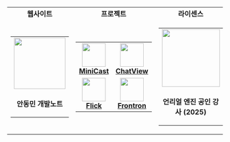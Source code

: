 <div align="center">
  <table>
    <tr>
      <td align="center">
        <b>웹사이트</b>
      </td>
      <td align="center">
        <b>프로젝트</b>
      </td>
      <td align="center">
        <b>라이센스</b>
      </td>
    </tr>
    <tr>
      <td align="center">
        <table>
          <tr>
            <td align="center">
                <a href="https://andongmin.com">
                  <img src="https://andongmin.com/typo.png" height="120px" />
                </a>
            </td>
          </tr>
          <tr>
            <td align="center">
              <p>
                <b>안동민 개발노트</b>
              </p>
            </td>
          </tr>
        </table>
      </td>
      <td align="center">
        <table>
          <tr>
            <td align="center">
              <a href="https://mini-cast.andongmin.com">
                <img src="https://mini-cast.andongmin.com/mini-cast.svg" height="55px" />
              </a>
              <br />
              <strong>
                <a href="https://mini-cast.andongmin.com">MiniCast</a>
              </strong>
            </td>
            <td align="center">
              <a href="https://chat-view.andongmin.com">
                <img src="https://chat-view.andongmin.com/chat-view.svg" height="55px" />
              </a>
              <br />
              <strong>
                <a href="https://chat-view.andongmin.com">ChatView</a>
              </strong>
            </td>
          </tr>
          <tr>
            <td align="center">
              <a href="https://flick.andongmin.com">
                <img src="https://flick.andongmin.com/flick.png" height="55px" />
              </a>
              <br />
              <strong>
                <a href="https://flick.andongmin.com">Flick</a>
              </strong>
            </td>
            <td align="center">
              <a href="https://frontron.andongmin.com">
                <img src="https://frontron.andongmin.com/frontron.svg" height="55px" />
              </a>
              <br />
              <strong>
                <a href="https://frontron.andongmin.com">Frontron</a>
              </strong>
            </td>
          </tr>
        </table>
      </td>
      <td align="center">
        <table>
          <tr>
            <td align="center">
              <a href="https://credential.unrealengine.com/ee26545b-7580-437a-9730-200668ab118e#acc.4Jc9BSGu">
                <img src="https://github.com/user-attachments/assets/e2680500-88aa-424e-9d9a-8bf62acdeb2c" height="135px" />
              </a>
            </td>
          </tr>
          <tr>
            <td align="center">
              <p>
                <b>언리얼 엔진 공인 강사 (2025)</b>
              </p>
            </td>
          </tr>
        </table>
      </td>
    </tr>
  </table>
</div>
